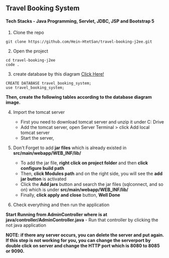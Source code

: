 

## Travel Booking System 

#### Tech Stacks - Java Programming, Servlet, JDBC, JSP and Bootstrap 5

1. Clone the repo
```shell
git clone https://github.com/Hein-HtetSan/travel-booking-j2ee.git
```

2. Open the project
```shell
cd travel-booking-j2ee
code .
```

3. create database by this diagram [Click Here!](https://github.com/Hein-HtetSan/travel-booking-j2ee/tree/main/guide)
```shell
CREATE DATABASE travel_booking_system;
use travel_booking_system;
```
**Then, create the following tables according to the database diagram image.**

4. Import the tomcat server  
	- First you need to download tomcat server and unzip it under C: Drive
	- Add the tomcat server, open Server Terminal > click Add local tomcat server
	- Start the server,

5. Don't Forget to add **jar files** which is already existed in **src/main/webapp/WEB_INF/lib/**
	- To add the jar file, **right click on project folder** and then **click configure build path**
	- Then, **click Modules path** and on the right side, you will see the **add jar button** is activated
	- Click the **Add jars** button and search the jar files (sqlconnect, and so on) which is under **src/main/webapp/WEB_INF/lib/**
	- Finally, **click apply and close** button, **Well Done** 

6. Check everything and then run the application    

**Start Running from AdminController where is at java/controller/AdminController.java**
	- Run that controller by clicking the <run on server> not java application


**NOTE: if there any server occurs, you can delete the server and put again. If this step is not working for you, you can change the serverport by double click on server and change the HTTP port which is 8080 to 8085 or 9090.**
